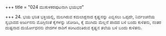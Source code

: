 +++
title = "024 ಮುಕುಳಕರಪುಟನಾಗಿ ಭಯಭರ"

+++
24. ಭಯ ಭರಿತ ಭಕ್ತಿಯಲ್ಲಿ, ಮಲಗಿರುವ ಕಮಲಾಕ್ಷನಾದ ಕೃಷ್ಣನನ್ನು ಎಬ್ಬಿಸಲು ಒಪ್ಪದೇ, ನಿರ್ವಂಚನೆಯ ಸ್ವಭಾವದ ಅರ್ಜುನನು ಮೊಗ್ಗಿನಂತೆ ಕೈಗಳನ್ನು ಜೋಡಿಸಿ, ಕೈ ಮುಗಿದು ಮೆಲ್ಲನೆ ಪಾದದ ಬಳಿ ಬಂದು  ಕುಳಿತನು, ನಂತರ ದುಷ್ಟನಾದ ದುರ್ಯೋಧನನು ವೇದಗಳ ರಾಶಿಗೆ ಕಿರೀಟದಂತಿರುವ ಕೃಷ್ಣನ ತಲೆಯ ಬಳಿ ಬಂದು ಕುಳಿತನು.